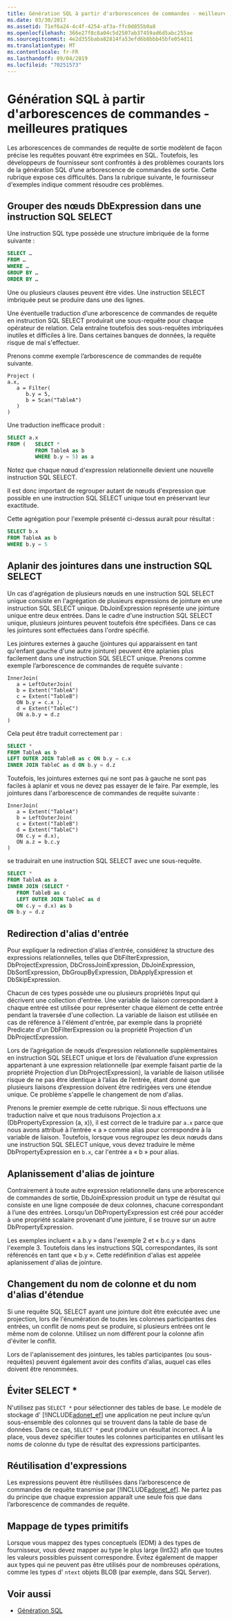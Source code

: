 ```yaml
---
title: Génération SQL à partir d'arborescences de commandes - meilleures pratiques
ms.date: 03/30/2017
ms.assetid: 71ef6a24-4c4f-4254-af3a-ffc0d855b0a8
ms.openlocfilehash: 366e27f8c8a04c5d2507ab37459ad6d5abc255ae
ms.sourcegitcommit: 4e2d355baba82814fa53efd6b8bbb45bfe054d11
ms.translationtype: MT
ms.contentlocale: fr-FR
ms.lasthandoff: 09/04/2019
ms.locfileid: "70251573"
---
```

# <a name="generating-sql-from-command-trees---best-practices"></a>Génération SQL à partir d'arborescences de commandes - meilleures pratiques

Les arborescences de commandes de requête de sortie modèlent de façon précise les requêtes pouvant être exprimées en SQL. Toutefois, les développeurs de fournisseur sont confrontés à des problèmes courants lors de la génération SQL d’une arborescence de commandes de sortie. Cette rubrique expose ces difficultés. Dans la rubrique suivante, le fournisseur d'exemples indique comment résoudre ces problèmes.

## <a name="group-dbexpression-nodes-in-a-sql-select-statement"></a>Grouper des nœuds DbExpression dans une instruction SQL SELECT

Une instruction SQL type possède une structure imbriquée de la forme suivante :

```sql
SELECT …
FROM …
WHERE …
GROUP BY …
ORDER BY …
```

Une ou plusieurs clauses peuvent être vides.  Une instruction SELECT imbriquée peut se produire dans une des lignes.

Une éventuelle traduction d’une arborescence de commandes de requête en instruction SQL SELECT produirait une sous-requête pour chaque opérateur de relation. Cela entraîne toutefois des sous-requêtes imbriquées inutiles et difficiles à lire.  Dans certaines banques de données, la requête risque de mal s'effectuer.

Prenons comme exemple l’arborescence de commandes de requête suivante.

```
Project (
a.x,
   a = Filter(
      b.y = 5,
      b = Scan("TableA")
   )
)
```

Une traduction inefficace produit :

```sql
SELECT a.x
FROM (   SELECT *
         FROM TableA as b
         WHERE b.y = 5) as a
```

Notez que chaque nœud d'expression relationnelle devient une nouvelle instruction SQL SELECT.

Il est donc important de regrouper autant de nœuds d'expression que possible en une instruction SQL SELECT unique tout en préservant leur exactitude.

Cette agrégation pour l'exemple présenté ci-dessus aurait pour résultat :

```sql
SELECT b.x
FROM TableA as b
WHERE b.y = 5
```

## <a name="flatten-joins-in-a-sql-select-statement"></a>Aplanir des jointures dans une instruction SQL SELECT

Un cas d'agrégation de plusieurs nœuds en une instruction SQL SELECT unique consiste en l'agrégation de plusieurs expressions de jointure en une instruction SQL SELECT unique. DbJoinExpression représente une jointure unique entre deux entrées. Dans le cadre d'une instruction SQL SELECT unique, plusieurs jointures peuvent toutefois être spécifiées. Dans ce cas les jointures sont effectuées dans l'ordre spécifié.

Les jointures externes à gauche (jointures qui apparaissent en tant qu'enfant gauche d'une autre jointure) peuvent être aplanies plus facilement dans une instruction SQL SELECT unique. Prenons comme exemple l’arborescence de commandes de requête suivante :

```
InnerJoin(
   a = LeftOuterJoin(
   b = Extent("TableA")
   c = Extent("TableB")
   ON b.y = c.x ),
   d = Extent("TableC")
   ON a.b.y = d.z
)
```

Cela peut être traduit correctement par :

```sql
SELECT *
FROM TableA as b
LEFT OUTER JOIN TableB as c ON b.y = c.x
INNER JOIN TableC as d ON b.y = d.z
```

Toutefois, les jointures externes qui ne sont pas à gauche ne sont pas faciles à aplanir et vous ne devez pas essayer de le faire. Par exemple, les jointures dans l'arborescence de commandes de requête suivante :

```
InnerJoin(
   a = Extent("TableA")
   b = LeftOuterJoin(
   c = Extent("TableB")
   d = Extent("TableC")
   ON c.y = d.x),
   ON a.z = b.c.y
)
```

se traduirait en une instruction SQL SELECT avec une sous-requête.

```sql
SELECT *
FROM TableA as a
INNER JOIN (SELECT *
   FROM TableB as c
   LEFT OUTER JOIN TableC as d
   ON c.y = d.x) as b
ON b.y = d.z
```

## <a name="input-alias-redirecting"></a>Redirection d'alias d'entrée

Pour expliquer la redirection d'alias d'entrée, considérez la structure des expressions relationnelles, telles que DbFilterExpression, DbProjectExpression, DbCrossJoinExpression, DbJoinExpression, DbSortExpression, DbGroupByExpression, DbApplyExpression et DbSkipExpression.

Chacun de ces types possède une ou plusieurs propriétés Input qui décrivent une collection d'entrée. Une variable de liaison correspondant à chaque entrée est utilisée pour représenter chaque élément de cette entrée pendant la traversée d'une collection. La variable de liaison est utilisée en cas de référence à l'élément d'entrée, par exemple dans la propriété Predicate d'un DbFilterExpression ou la propriété Projection d'un DbProjectExpression.

Lors de l’agrégation de nœuds d’expression relationnelle supplémentaires en instruction SQL SELECT unique et lors de l’évaluation d’une expression appartenant à une expression relationnelle (par exemple faisant partie de la propriété Projection d’un DbProjectExpression), la variable de liaison utilisée risque de ne pas être identique à l’alias de l’entrée, étant donné que plusieurs liaisons d’expression doivent être redirigées vers une étendue unique.  Ce problème s'appelle le changement de nom d'alias.

Prenons le premier exemple de cette rubrique. Si nous effectuons une traduction naïve et que nous traduisons Projection a.x (DbPropertyExpression (a, x)), il est correct de le traduire par `a.x` parce que nous avons attribué à l’entrée « a » comme alias pour correspondre à la variable de liaison.  Toutefois, lorsque vous regroupez les deux nœuds dans une instruction SQL SELECT unique, vous devez traduire le même DbPropertyExpression en `b.x`, car l'entrée a « b » pour alias.

## <a name="join-alias-flattening"></a>Aplanissement d'alias de jointure

Contrairement à toute autre expression relationnelle dans une arborescence de commandes de sortie, DbJoinExpression produit un type de résultat qui consiste en une ligne composée de deux colonnes, chacune correspondant à l’une des entrées. Lorsqu’un DbPropertyExpression est créé pour accéder à une propriété scalaire provenant d’une jointure, il se trouve sur un autre DbPropertyExpression.

Les exemples incluent « a.b.y » dans l'exemple 2 et « b.c.y » dans l'exemple 3. Toutefois dans les instructions SQL correspondantes, ils sont référencés en tant que « b.y ». Cette redéfinition d'alias est appelée aplanissement d'alias de jointure.

## <a name="column-name-and-extent-alias-renaming"></a>Changement du nom de colonne et du nom d'alias d'étendue

Si une requête SQL SELECT ayant une jointure doit être exécutée avec une projection, lors de l'énumération de toutes les colonnes participantes des entrées, un conflit de noms peut se produire, si plusieurs entrées ont le même nom de colonne. Utilisez un nom différent pour la colonne afin d'éviter le conflit.

Lors de l'aplanissement des jointures, les tables participantes (ou sous-requêtes) peuvent également avoir des conflits d'alias, auquel cas elles doivent être renommées.

## <a name="avoid-select-"></a>Éviter SELECT *

N'utilisez pas `SELECT *` pour sélectionner des tables de base. Le modèle de stockage d' [!INCLUDE[adonet_ef](../../../../../includes/adonet-ef-md.md)] une application ne peut inclure qu’un sous-ensemble des colonnes qui se trouvent dans la table de base de données. Dans ce cas, `SELECT *` peut produire un résultat incorrect. À la place, vous devez spécifier toutes les colonnes participantes en utilisant les noms de colonne du type de résultat des expressions participantes.

## <a name="reuse-of-expressions"></a>Réutilisation d'expressions

Les expressions peuvent être réutilisées dans l’arborescence de commandes de requête transmise par [!INCLUDE[adonet_ef](../../../../../includes/adonet-ef-md.md)]. Ne partez pas du principe que chaque expression apparaît une seule fois que dans l’arborescence de commandes de requête.

## <a name="mapping-primitive-types"></a>Mappage de types primitifs

Lorsque vous mappez des types conceptuels (EDM) à des types de fournisseur, vous devez mapper au type le plus large (Int32) afin que toutes les valeurs possibles puissent correspondre. Évitez également de mapper aux types qui ne peuvent pas être utilisés pour de nombreuses opérations, comme les types d' `ntext` objets BLOB (par exemple, dans SQL Server).

## <a name="see-also"></a>Voir aussi

- [Génération SQL](sql-generation.md)
